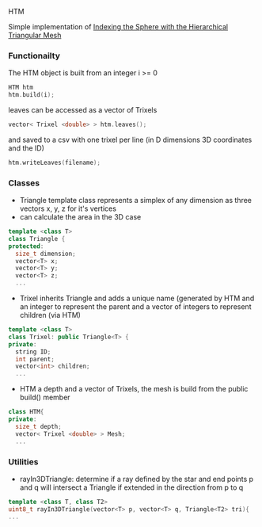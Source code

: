 HTM

Simple implementation of [Indexing the Sphere with the Hierarchical Triangular Mesh](https://arxiv.org/pdf/cs/0701164.pdf)

### Functionailty

The HTM object is built from an integer i >= 0

```c++
HTM htm
htm.build(i);
```

leaves can be accessed as a vector of Trixels

```c++
vector< Trixel <double> > htm.leaves();
```

and saved to a csv with one trixel per line (in D dimensions 3D coordinates and the ID)
```c++
htm.writeLeaves(filename);
```

### Classes

- Triangle template class represents a simplex of any dimension as three vectors x, y, z for it's vertices
- can calculate the area in the 3D case 
```c++
template <class T>
class Triangle {
protected:
  size_t dimension;                                                             
  vector<T> x;                                                                  
  vector<T> y;
  vector<T> z;
  ...
```

- Trixel inherits Triangle and adds a unique name (generated by HTM and an integer to represent the parent
and a vector of integers to represent children (via HTM)
```c++
template <class T>
class Trixel: public Triangle<T> {                                              
private:                                                                         
  string ID;                                                                    
  int parent;
  vector<int> children;
  ...
```

- HTM a depth and a vector of Trixels, the mesh is build from the public build() member
```c++
class HTM{
private:
  size_t depth;
  vector< Trixel <double> > Mesh;
  ...
```

### Utilities

- rayIn3DTriangle: determine if a ray defined by the star and end points p and q will intersect a Triangle if
  extended in the direction from p to q
```c++
template <class T, class T2>                                                    
uint8_t rayIn3DTriangle(vector<T> p, vector<T> q, Triangle<T2> tri){ 
...
```
